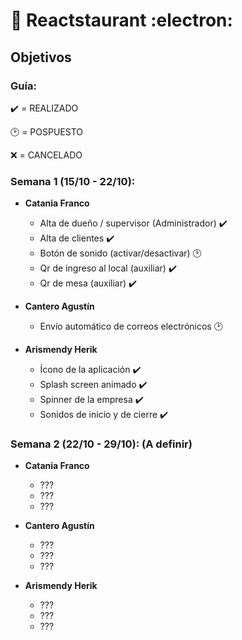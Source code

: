 # :fork_and_knife: Reactstaurant :electron:

## Objetivos

### Guía:

:heavy_check_mark: = REALIZADO

:clock2: = POSPUESTO

:x: = CANCELADO

### Semana 1 (15/10 - 22/10):

- **Catania Franco**
  - Alta de dueño / supervisor (Administrador) :heavy_check_mark:
  - Alta de clientes :heavy_check_mark:
  - Botón de sonido (activar/desactivar) :clock2:
  - Qr de ingreso al local (auxiliar) :heavy_check_mark:
  - Qr de mesa (auxiliar) :heavy_check_mark:

- **Cantero Agustín**
  - Envío automático de correos electrónicos :clock2:

- **Arismendy Herik**
  - Ícono de la aplicación :heavy_check_mark:
  - Splash screen animado :heavy_check_mark:
  - Spinner de la empresa :heavy_check_mark:
  - Sonidos de inicio y de cierre :heavy_check_mark:

### Semana 2 (22/10 - 29/10): (A definir)

- **Catania Franco**
  - ???
  - ???
  - ???

- **Cantero Agustín**
  - ???
  - ???
  - ???

- **Arismendy Herik**
  - ???
  - ???
  - ???
